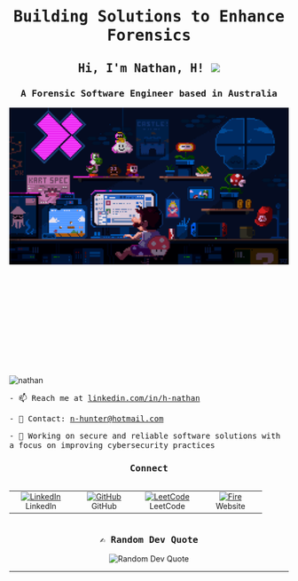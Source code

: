 <!-- Heading -->
<h1 align="center"><samp>Building Solutions to Enhance Forensics</samp></h1>
<h2 align="center"><samp>Hi, I'm Nathan, H! <img src="https://raw.githubusercontent.com/MartinHeinz/MartinHeinz/master/wave.gif" width="30px"></samp></h2>
<h3 align="center"><samp>A Forensic Software Engineer based in Australia</samp> </h3>

<!-- Image and Profile views -->
<img align="center" alt="Coding" width="1000" src="https://raw.githubusercontent.com/sugith10/images/main/gif/mario-working.gif">
<div style="margin-bottom: 200px;"></div>
<p align="left"> 
  <img src="https://komarev.com/ghpvc/?username=nHunter0" alt="nathan" /><!-- Profile Views -->
</p>

<!-- CTA -->
<!-- Obfuscated LinkedIn & Email using HTML entities -->
<samp>- 📫 Reach me at 
    <a href="https://linkedin&#46;com/in/h&#45;nathan">
        linkedin&#46;com/in/h&#45;nathan
    </a>
</samp>

<samp>- 📧 Contact: 
    <a href="mailto:n&#45;hunter&#64;hotmail&#46;com">
        n&#45;hunter&#64;hotmail&#46;com
    </a>
</samp>

<samp>- 🔐 Working on secure and reliable software solutions with a focus on improving cybersecurity practices</samp>

<!-- Connect -->
<h3 align="center"><samp>Connect</samp></h3>
<div style="display: flex; align-items: flex-start; align: center">
<table align="center">
  <tr>
   <td align="center" width="100">
        <a href="https://linkedin.com/in/h-nathan">
          <img src="https://skillicons.dev/icons?i=linkedin" alt="LinkedIn" width="45" height="45" />
        </a>
      <br>LinkedIn
    </td>
    <td align="center" width="100">
        <a href="https://github.com/nhunter0">
          <img src="https://skillicons.dev/icons?i=github" alt="GitHub" width="45" height="45" />
        </a>
      <br>GitHub
    </td>
    <td align="center" width="100">
        <a href="https://leetcode.com/u/nHunter0/">
          <img src="https://raw.githubusercontent.com/rahuldkjain/github-profile-readme-generator/master/src/images/icons/Social/leet-code.svg" alt="LeetCode" width="45" height="45" />
        </a>
      <br>LeetCode
    </td>
    <td align="center" width="100">
        <a href="https://nhunter0.github.io/Portfolio/">
          <img src="https://user-images.githubusercontent.com/74038190/216122041-518ac897-8d92-4c6b-9b3f-ca01dcaf38ee.png" alt="Fire" width="45" height="45" />
        </a>
      <br>Website
    </td>
  </tr>
</table>
<br><br>
</div>

<!-- Random quote -->
<div align="center">
<h3 align="center"><samp>✍️ Random Dev Quote</samp></h3>
    <div>
      <img src="https://quotes-github-readme.vercel.app/api?type=horizontal&theme=vue" alt="Random Dev Quote" />
    </div>
</div>

<hr> 

